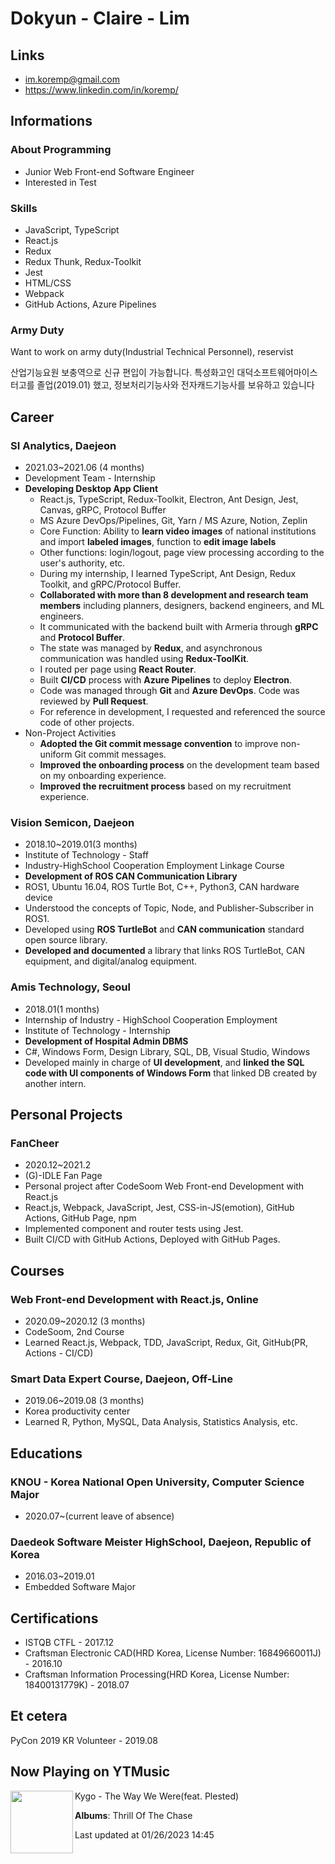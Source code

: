 # Dokyun - Claire -  Lim

## Links

* <im.koremp@gmail.com>
* <https://www.linkedin.com/in/koremp/>

## Informations

### About Programming

* Junior Web Front-end Software Engineer
* Interested in Test 

### Skills

* JavaScript, TypeScript
* React.js
* Redux
* Redux Thunk, Redux-Toolkit
* Jest
* HTML/CSS
* Webpack
* GitHub Actions, Azure Pipelines

### Army Duty

Want to work on army duty(Industrial Technical Personnel), reservist

산업기능요원 보충역으로 신규 편입이 가능합니다. 특성화고인 대덕소프트웨어마이스터고를 졸업(2019.01) 했고, 정보처리기능사와 전자캐드기능사를 보유하고 있습니다

## Career

### SI Analytics, Daejeon

* 2021.03~2021.06 (4 months)
* Development Team - Internship
* **Developing Desktop App Client**
  * React.js, TypeScript, Redux-Toolkit, Electron, Ant Design, Jest, Canvas, gRPC, Protocol Buffer
  * MS Azure DevOps/Pipelines, Git, Yarn / MS Azure, Notion, Zeplin
  * Core Function: Ability to **learn video images** of national institutions and import **labeled images**, function to **edit image labels**
  * Other functions: login/logout, page view processing according to the user's authority, etc.
  * During my internship, I learned TypeScript, Ant Design, Redux Toolkit, and gRPC/Protocol Buffer.
  * **Collaborated with more than 8 development and research team members** including planners, designers, backend engineers, and ML engineers.
  * It communicated with the backend built with Armeria through **gRPC** and **Protocol Buffer**.
  * The state was managed by **Redux**, and asynchronous communication was handled using **Redux-ToolKit**.
  * I routed per page using **React Router**.
  * Built **CI/CD** process with **Azure Pipelines** to deploy **Electron**.
  * Code was managed through **Git** and **Azure DevOps**. Code was reviewed by **Pull Request**.
  * For reference in development, I requested and referenced the source code of other projects.
* Non-Project Activities
  * **Adopted the Git commit message convention** to improve non-uniform Git commit messages.
  * **Improved the onboarding process** on the development team based on my onboarding experience.
  * **Improved the recruitment process** based on my recruitment experience.

### Vision Semicon, Daejeon

* 2018.10~2019.01(3 months)
* Institute of Technology - Staff
* Industry-HighSchool Cooperation Employment Linkage Course
* **Development of ROS CAN Communication Library**
* ROS1, Ubuntu 16.04, ROS Turtle Bot, C++, Python3, CAN hardware device
* Understood the concepts of Topic, Node, and Publisher-Subscriber in ROS1.
* Developed using **ROS TurtleBot** and **CAN communication** standard open source library.
* **Developed and documented** a library that links ROS TurtleBot, CAN equipment, and digital/analog equipment.

### Amis Technology, Seoul

* 2018.01(1 months)
* Internship of Industry - HighSchool Cooperation Employment
* Institute of Technology - Internship
* **Development of Hospital Admin DBMS**
* C#, Windows Form, Design Library, SQL, DB, Visual Studio, Windows
* Developed mainly in charge of **UI development**, and **linked the SQL code with UI components of Windows Form** that linked DB created by another intern.

## Personal Projects

### FanCheer

* 2020.12~2021.2
* (G)-IDLE Fan Page
* Personal project after CodeSoom Web Front-end Development with React.js
* React.js, Webpack, JavaScript, Jest, CSS-in-JS(emotion), GitHub Actions, GitHub Page, npm
* Implemented component and router tests using Jest.
* Built CI/CD with GitHub Actions, Deployed with GitHub Pages.


## Courses

### Web Front-end Development with React.js, Online

* 2020.09~2020.12 (3 months)
* CodeSoom, 2nd Course
* Learned React.js, Webpack, TDD, JavaScript, Redux, Git, GitHub(PR, Actions - CI/CD)

### Smart Data Expert Course, Daejeon, Off-Line

* 2019.06~2019.08 (3 months)
* Korea productivity center
* Learned R, Python, MySQL, Data Analysis, Statistics Analysis, etc.

## Educations

### KNOU - Korea National Open University, Computer Science Major
* 2020.07~(current leave of absence)

### Daedeok Software Meister HighSchool, Daejeon, Republic of Korea

* 2016.03~2019.01
* Embedded Software Major 

## Certifications

* ISTQB CTFL - 2017.12
* Craftsman Electronic CAD(HRD Korea, License Number: 16849660011J) - 2016.10
* Craftsman Information Processing(HRD Korea, License Number: 18400131779K) - 2018.07

## Et cetera

PyCon 2019 KR Volunteer - 2019.08


## Now Playing on YTMusic

[<img align="left" width="100" src="https://lh3.googleusercontent.com/jeRM5isA6456HV5ZL0MW3w6pUhOoQYoSFXQLKEzZnCHS9YDfVdqWF9cr_BTJhEtjfq88gYgpwmnu0Rc">](https://music.youtube.com/watch?v=yQnVtStcXA8)

Kygo - The Way We Were(feat. Plested)

**Albums**: Thrill Of The Chase

Last updated at 01/26/2023 14:45
